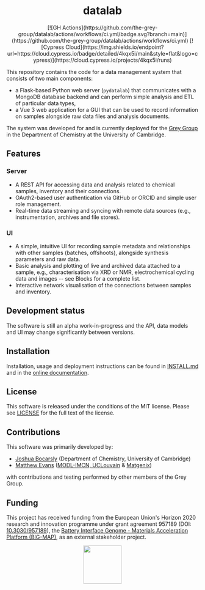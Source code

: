 <h1 align="center">
datalab
</h1>

<div align="center">
[![GH Actions](https://github.com/the-grey-group/datalab/actions/workflows/ci.yml/badge.svg?branch=main)](https://github.com/the-grey-group/datalab/actions/workflows/ci.yml)
[![Cypress Cloud](https://img.shields.io/endpoint?url=https://cloud.cypress.io/badge/detailed/4kqx5i/main&style=flat&logo=cypress)](https://cloud.cypress.io/projects/4kqx5i/runs)
</div>

<!-- datalab logo -->

This repository contains the code for a data management system that consists of
two main components:

- a Flask-based Python web server (`pydatalab`) that communicates with a MongoDB
  database backend and can perform simple analysis and ETL of particular data types,
- a Vue 3 web application for a GUI that can be used to record information on
  samples alongside raw data files and analysis documents.

The system was developed for and is currently deployed for the
[Grey Group](https://www.ch.cam.ac.uk/group/grey/)
in the Department of Chemistry at the University of Cambridge.


## Features

### Server

- A REST API for accessing data and analysis related to chemical samples,
  inventory and their connections.
- OAuth2-based user authentication via GitHub or ORCID and simple user role
  management.
- Real-time data streaming and syncing with remote data sources (e.g., instrumentation, archives and file stores).

### UI

- A simple, intuitive UI for recording sample metadata and relationships with
  other samples (batches, offshoots), alongside synthesis parameters and raw data.
- Basic analysis and plotting of live and archived data attached to a sample, e.g.,
  characterisation via XRD or NMR, electrochemical cycling data and images -- see Blocks for a complete list.
- Interactive network visualisation of the connections between samples and inventory.

## Development status

The software is still an alpha work-in-progress and the API, data models and UI may
change significantly between versions.


## Installation

Installation, usage and deployment instructions can be found in
[INSTALL.md](./INSTALL.md) and in the [online documentation](https://readthedocs.com/datalab).

## License

This software is released under the conditions of the MIT license.
Please see [LICENSE](./LICENSE) for the full text of the license.

## Contributions

This software was primarily developed by:

- [Joshua Bocarsly](https://jdbocarsly.github.io) (Department of Chemistry, University of Cambridge)
- [Matthew Evans](https://ml-evs.science) ([MODL-IMCN,
  UCLouvain](https://uclouvain.be/en/research-institutes/imcn/modl) & [Matgenix](https://matgenix.com))

with contributions and testing performed by other members of the Grey Group.

<!-- uni logos -->

## Funding

This project has received funding from the European Union's Horizon 2020 research and innovation programme under grant agreement 957189 (DOI: [10.3030/957189](https://doi.org/10.3030/957189)), the [Battery Interface Genome - Materials Acceleration Platform (BIG-MAP)](https://www.big-map.eu), as an external stakeholder project.

<div align="center">
<img href="https://big-map.org" src="https://big-map.github.io/big-map-registry/static/img/big-map-white-transparent.png" width=100>
</div>

<!-- funding logos -->
